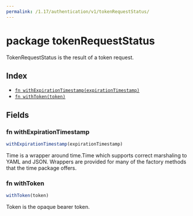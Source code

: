 ```yaml
---
permalink: /1.17/authentication/v1/tokenRequestStatus/
---
```


# package tokenRequestStatus

TokenRequestStatus is the result of a token request.

## Index

* [`fn withExpirationTimestamp(expirationTimestamp)`](#fn-withexpirationtimestamp)
* [`fn withToken(token)`](#fn-withtoken)

## Fields

### fn withExpirationTimestamp

```ts
withExpirationTimestamp(expirationTimestamp)
```

Time is a wrapper around time.Time which supports correct marshaling to YAML and JSON.  Wrappers are provided for many of the factory methods that the time package offers.

### fn withToken

```ts
withToken(token)
```

Token is the opaque bearer token.